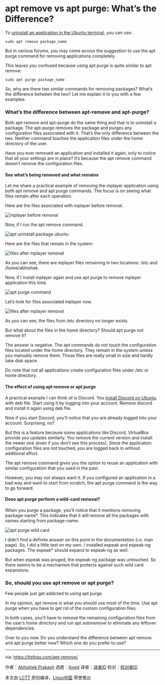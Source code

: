 [#]: subject: "apt remove vs apt purge: What’s the Difference?"
[#]: via: "https://itsfoss.com/apt-remove/"
[#]: author: "Abhishek Prakash https://itsfoss.com/"
[#]: collector: "lkxed"
[#]: translator: " "
[#]: reviewer: " "
[#]: publisher: " "
[#]: url: " "

apt remove vs apt purge: What’s the Difference?
======

To [uninstall an application in the Ubuntu terminal][1], you can use:

```
sudo apt remove package_name
```

But in various forums, you may come across the suggestion to use the apt purge command for removing applications completely.

This leaves you confused because using apt purge is quite similar to apt remove:

```
sudo apt purge package_name
```

So, why are there two similar commands for removing packages? What’s the difference between the two? Let me explain it to you with a few examples.

### What’s the difference between apt-remove and apt-purge?

Both apt-remove and apt-purge do the same thing and that is to uninstall a package. The apt-purge removes the package and purges any configuration files associated with it. That’s the only difference between the two. Neither command touches the application files under the home directory of the user.

Have you ever removed an application and installed it again, only to notice that all your settings are in place? It’s because the apt remove command doesn’t remove the configuration files.

#### See what’s being removed and what remains

Let me share a practical example of removing the mplayer application using both apt remove and apt purge commands. The focus is on seeing what files remain after each operation.

Here are the files associated with mplayer before removal.

![mplayer before removal][2]

Now, if I run the apt remove command.

![apt uninstall package ubuntu][3]

Here are the files that remain in the system:

![files after mplayer removal][4]

As you can see, there are mplayer files remaining in two locations: /etc and /home/abhishek.

Now, if I install mplayer again and use apt purge to remove mplayer application this time.

![apt purge command][5]

Let’s look for files associated mplayer now.

![files after mplayer removal][6]

As you can see, the files from /etc directory no longer exists.

But what about the files in the home directory? Should apt purge not remove it?

The answer is negative. The apt commands do not touch the configuration files located under the home directory. They remain in the system unless you manually remove them. Those files are really small in size and hardly take disk space.

Do note that not all applications create configuration files under /etc or home directory.

#### The effect of using apt remove or apt purge

A practical example I can think of is Discord. You [install Discord on Ubuntu][7] with deb file. Start using it by logging into your account. Remove discord and install it again using deb file.

Now if you start Discord, you’ll notice that you are already logged into your account. Surprising, no?

But this is a feature because some applications like Discord, VirtualBox provide you updates similarly. You remove the current version and install the newer one (even if you don’t see this process). Since the application configuration files are not touched, you are logged back in without additional effort.

The apt remove command gives you the option to reuse an application with similar configuration that you used in the past.

However, you may not always want it. If you configured an application in a bad way and want to start from scratch, the apt purge command is the way to go forward.

#### Does apt purge perform a wild-card removal?

When you purge a package, you’ll notice that it mentions removing package-name*. This indicates that it will remove all the packages with names starting from package-name.

![apt purge wild card][8]

I didn’t find a definite answer on this point in the documentation (i.e. man page). So, I did a little test on my own. I installed espeak and espeak-ng packages. The espeak* should expand to espeak-ng as well.

But when espeak was pruged, the espeak-ng package was untouched. So there seems to be a mechanism that protects against such wild card expansions.

### So, should you use apt remove or apt purge?

Few people just get addicted to using apt purge.

In my opinion, apt remove is what you should use most of the time. Use apt purge when you have to get rid of the custom configuration files.

In both cases, you’ll have to remove the remaining configuration files from the user’s home directory and run apt autoremove to eliminate any leftover dependencies.

Over to you now. Do you understand the difference between apt remove and apt purge better now? Which one do you prefer to use?

--------------------------------------------------------------------------------

via: https://itsfoss.com/apt-remove/

作者：[Abhishek Prakash][a]
选题：[lkxed][b]
译者：[译者ID](https://github.com/译者ID)
校对：[校对者ID](https://github.com/校对者ID)

本文由 [LCTT](https://github.com/LCTT/TranslateProject) 原创编译，[Linux中国](https://linux.cn/) 荣誉推出

[a]: https://itsfoss.com/
[b]: https://github.com/lkxed
[1]: https://itsfoss.com/apt-remove/
[2]: https://itsfoss.com/wp-content/uploads/2022/11/mplayer-before-removal.png
[3]: https://itsfoss.com/wp-content/uploads/2022/11/apt-uninstall-package-ubuntu.png
[4]: https://itsfoss.com/wp-content/uploads/2022/11/files-after-mplayer-removal.png
[5]: https://itsfoss.com/wp-content/uploads/2022/11/apt-purge-command.png
[6]: https://itsfoss.com/wp-content/uploads/2022/11/files-after-apt-purge.png
[7]: https://itsfoss.com/install-discord-linux/
[8]: https://itsfoss.com/wp-content/uploads/2022/11/apt-purge-wild-card.png
